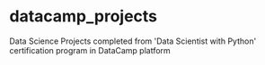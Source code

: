 # datacamp_projects
Data Science Projects completed from 'Data Scientist with Python' certification program in DataCamp platform 
